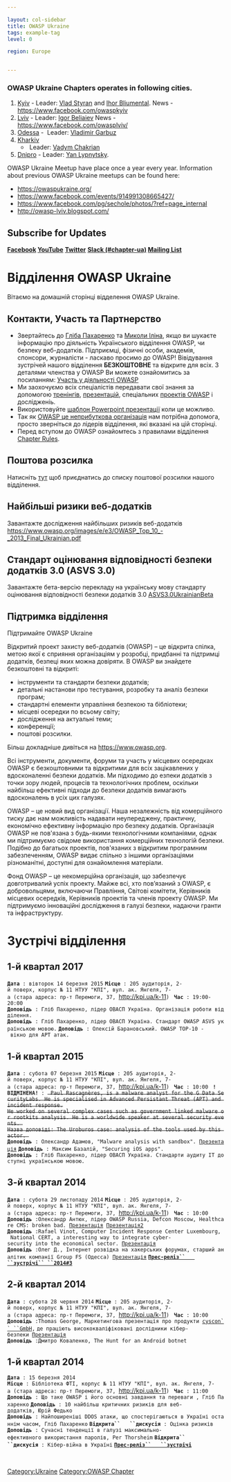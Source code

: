 ```yaml
---

layout: col-sidebar
title: OWASP Ukraine
tags: example-tag
level: 0

region: Europe


---
```

### OWASP Ukraine Chapters operates in following cities.

1.  [Kyiv](Kyiv "wikilink") - Leader: [Vlad
    Styran](mailto:vlad.styran@owasp.org) and [Ihor
    Bliumental](mailto:ihor.bliumental@owasp.org). News -
    <https://www.facebook.com/owaspkyiv>
2.  [Lviv](Lviv "wikilink") - Leader: [Igor
    Beliaiev](mailto:igor.beliaiev@owasp.org) News -
    <https://www.facebook.com/owasplviv/>
3.  [Odessa](Odessa "wikilink") -  Leader: [Vladimir
    Garbuz](mailto:Vladimir.garbuz@owasp.org)
4.  [Kharkiv](Kharkiv_National_University_of_Radio_Electronics "wikilink")
    -  Leader: [Vadym
    Chakrian](https://www.owasp.org/index.php/User:Alpharomeo)
5.  [Dnipro](Dnipro "wikilink") - Leader: [Yan
    Lypnytsky](mailto:lypnytsky.yan@owasp.org).

OWASP Ukraine Meetup have place once a year every year. Information
about previous OWASP Ukraine meetups can be found here:

  - <https://owaspukraine.org/>
  - <https://www.facebook.com/events/914991308665427/>
  - <https://www.facebook.com/pg/sechole/photos/?ref=page_internal>
  - <http://owasp-lviv.blogspot.com/>

## Subscribe for Updates

**[Facebook](https://www.facebook.com/owaspkyiv) [YouTube](https://www.youtube.com/channel/UCZlgZTJRb4dXhSUFCjwAQzA)** [**Twitter**](https://twitter.com/owaspKyiv) **[Slack
(\#chapter-ua)](https://owasp.herokuapp.com/) [Mailing
List](http://lists.owasp.org/mailman/listinfo/owasp-kyiv)**

# Відділення OWASP Ukraine

Вітаємо на домашній сторінці відделення OWASP Ukraine.

## Контакти, Участь та Партнерство

  - Звертайтесь до [Гліба Пахаренко](mailto:glib.pakharenko@owasp.org)
    та [Миколи Іліна](mailto:mykola.ilin@owasp.org), якщо ви шукаєте
    інформацію про діяльність Українського відділення OWASP, чи
    безпеку веб-додатків. Підприємці, фізичні особи, академія,
    спонсори, журналісти - ласкаво просимо до OWASP\! Вівідування
    зустрічей нашого відділення <b>БЕЗКОШТОВНЕ</b> та відкрите для
    всіх. З деталями членства у OWASP Ви можете ознайомитись за
    посиланням: [Участь у діяльності
    OWASP](https://www.owasp.org/index.php/Membership)
  - Ми заохочуємо всіх спеціалістів передавати свої знання за допомогою
    [тренінгів](https://www.owasp.org/index.php/Category:OWASP_WebGoat_Project),
    [презентацій](https://www.owasp.org/index.php/Category:OWASP_Presentations),
    спеціальних [проектів
    OWASP](http://www.owasp.org/index.php/Category:OWASP_Project) і
    дослідженіь.
  - Використовуйте [шаблон Powerpoint
    презентації](http://www.owasp.org/images/5/54/Presentation_template.ppt)
    коли це можливо.
  - Так як [OWASP це неприбуткова
    організація](http://www.owasp.org/index.php/About_OWASP)
    нам потрібна допомога, просто зверніться до лідерів відділення, які
    вказані на цій сторінці.
  - Перед вступом до OWASP ознайомтесь з правилами відділення [Chapter
    Rules](Chapter_Rules "wikilink").

## Поштова розсилка

Натисніть [тут](https://lists.owasp.org/mailman/listinfo/owasp-ukraine)
щоб приєднатись до списку поштової розсилки нашого відділення.

## Найбільші ризики веб-додатків

Завантажте дослідження найбільших ризиків веб-додатків
<https://www.owasp.org/images/e/e3/OWASP_Top_10_-_2013_Final_Ukrainian.pdf>

## Стандарт оцінювання відповідності безпеки додатків 3.0 (ASVS 3.0)

Завантажте бета-версію перекладу на українську мову стандарту оцінювання
відповідності безпеки додатків 3.0
[ASVS3.0UkrainianBeta](https://www.owasp.org/images/5/50/ASVS_3_0_Ukrainian_Beta.pdf)

## Підтримка відділення

Підтримайте OWASP <paypal>Ukraine</paypal>

Відкритий проект захисту веб-додатків (OWASP) – це відкрита спілка,
метою якої є сприяння організаціям у розробці, придбанні та
підтримці додатків, безпеці яких можна довіряти. В OWASP ви
знайдете безкоштовні та відкриті:

  - інструменти та стандарти безпеки додатків;
  - детальні настанови про тестування, розробку та аналіз безпеки
    програм;
  - стандартні елементи управління безпекою та бібліотеки;
  - місцеві осередки по всьому світу;
  - дослідження на актуальні теми;
  - конференції;
  - поштові розсилки.

Більш докладніше дивіться на <https://www.owasp.org>.

Всі інструменти, документи, форуми та участь у місцевих осередках OWASP
є безкоштовними та відкритими для всіх зацікавлених у вдосконаленні
безпеки додатків. Ми підходимо до езпеки додатків з точки зору
людей, процесів та технологічних проблем, оскільки найбільш
ефективні підходи до безпеки додатків вимагають вдосконалень в
усіх цих галузях.

OWASP – це новий вид організації. Наша незалежність від комерційного
тиску дає нам можливість надавати неупереджену, практичну,
економічно ефективну інформацію про безпеку додатків.
Організація OWASP не пов'язана з будь-якими технологічними
компаніями, однак ми підтримуємо свідоме використання комерційних
технологій безпеки. Подібно до багатьох проектів, пов'язаних з
відкритим програмним забезпеченням, OWASP видає спільно з іншими
організаціями різноманітні, доступні для ознайомлення матеріали.

Фонд OWASP – це некомерційна організація, що забезпечує довготривалий
успіх проекту. Майже всі, хто пов’язаний з OWASP, є добровольцями,
включаючи Правління, Світові комітети, Керівників місцевих осередків,
Керівників проектів та членів проекту OWASP. Ми підтримуємо інноваційні
дослідження в галузі безпеки, надаючи гранти та інфраструктуру.

# Зустрічі відділення

## 1-й квартал 2017

**`Дата`**` : вівторок 14 березня 2015`
**`Місце`**` : 205 аудиторія, 2-й поверх, корпус № 11 НТУУ "КПІ", вул. ак. Янгеля, 7-а (стара адреса: пр-т Перемоги, 37, `<http://kpi.ua/k-11>`) `
**`Час`**` : 19:00-20:00`
**`Доповідь`**` : Гліб Пахаренко, лідер ОВАСП Україна. Організація роботи відділення. `
**`Доповідь`**` : Гліб Пахаренко, лідер ОВАСП Україна. Стандарт OWASP ASVS українською мовою.`
**`Доповідь`**` : Олексій Барановський. OWASP TOP-10 - вікно для APT атак.`

## 1-й квартал 2015

**`Дата`**` : субота 07 березня 2015`
**`Місце`**` : 205 аудиторія, 2-й поверх, корпус № 11 НТУУ "КПІ", вул. ак. Янгеля, 7-а (стара адреса: пр-т Перемоги, 37, `<http://kpi.ua/k-11>`) `
**`Час`**` : 10:00 `
**`!ВІДМІНЕНА!`**` : `<s>` Paul Rascagnères, is a malware analyst for the G Data SecurityLabs. He is specialised in Advanced Persistant Threat (APT) and incident response.`
`He worked on several complex cases such as government linked malware or rootkits analysis. He is a worldwide speaker at several security events. `
`Назва доповіді: The Uroburos case: analysis of the tools used by this actor. `</s>
**`Доповідь`**` : Олександр Адамов, "Malware analysis with sandbox". `[`Презентація`](http://www.slideshare.net/uisgslide/sandbox-kiev)
**`Доповідь`**` : Максим Базалій, "Securing iOS apps".`
**`Доповідь`**` : Гліб Пахаренко, лідер ОВАСП Україна. Стандарти аудиту ІТ доступні українською мовою.`

## 3-й квартал 2014

**`Дата`**` : субота 29 листопаду 2014`
**`Місце`**` : 205 аудиторія, 2-й поверх, корпус № 11 НТУУ "КПІ", вул. ак. Янгеля, 7-а (стара адреса: пр-т Перемоги, 37, `<http://kpi.ua/k-11>`) `
**`Час`**` : 10:00 `
**`Доповідь`**` :Олександр Антюх, лідер OWASP Russia, Defcon Moscow, Healthcare CMS: broken bad. `[`Презентація`](http://www.slideshare.net/uisgslide/owasp-healthcare-cms)` `[`Презентація2`](https://www.owasp.org/images/9/92/OWASP_Secure_Configuration.pptx)
**`Доповідь`**` :Rafael Vinot, Computer Incident Response Center Luxembourg,  National CERT, a interesting way to integrate cyber-security into the economical sector. `[`Презентація`](http://www.slideshare.net/uisgslide/circl-eco)
**`Доповідь`**` :Олег Д., Інтернет розвідка на хакерських форумах, старший аналітик компанії Group FS (Одесса) `[`Презентація`](http://www.slideshare.net/uisgslide/group-fs-owasp261114)
**[`Прес-реліз``   ``зустрічі``
 ``2014#3`](Прес-реліз_зустрічі_2014#3 "wikilink")**

## 2-й квартал 2014

**`Дата`**` : субота 28 червня 2014`
**`Місце`**` : 205 аудиторія, 2-й поверх, корпус № 11 НТУУ "КПІ", вул. ак. Янгеля, 7-а (стара адреса: пр-т Перемоги, 37, `<http://kpi.ua/k-11>`) `
**`Час`**` : 10:00 `
**`Доповідь`**` :Thomas George, Маркетингова презентація про продукти `[`cyscon``
 ``GmbH`](http://www.cyscon.de/)`,`
`де праціють висококваліфіковані дослідники кібер-безпеки `[`Презентація`](http://www.slideshare.net/uisgslide/owasp-ukraine-thomas-george-presentation)
**`Доповідь`**` :Дмитро Коваленко, The Hunt for an Android botnet`

## 1-й квартал 2014

**`Дата`**` : 15 березня 2014`
**`Місце`**` : Бібліотека ФТІ, корпус № 11 НТУУ "КПІ", вул. ак. Янгеля, 7-а (стара адреса: пр-т Перемоги, 37, `<http://kpi.ua/k-11>`) `
**`Час`**` : 11:00 `
**`Доповідь`**` : Що таке OWASP і його основні завдання та переваги , Гліб Пахаренко`
**`Доповідь`**` : 10 найбільш критичних ризиків для веб-додатків, Юрій Федько`
**`Доповідь`**` : Найпоширеніші DDOS атаки, що спостерігаються в Україні останнім часом, Гліб Пахаренко`
**`Відкрита``   ``дискусія`**` : Оцінка ризиків`
**`Доповідь`**` : Сучасні тенденції в галузі максимально-ефективного використання паролів, Per Thorsheim`
**`Відкрита``   ``дискусія`**` : Кібер-війна в Україні`
**[`Прес-реліз``   ``зустрічі`](Прес-реліз_зустрічі "wikilink")**
` `
` `
` `

` `
` `

[Category:Ukraine](Category:Ukraine "wikilink") [Category:OWASP
Chapter](Category:OWASP_Chapter "wikilink")
